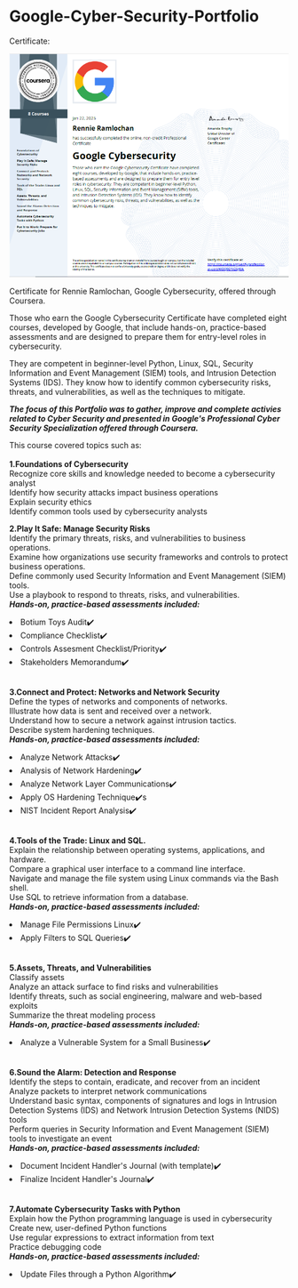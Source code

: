 # Google-Cyber-Security-Portfolio
 
Certificate:

<img src="https://github.com/rennier/Google-Cyber-Security-Portfolio/blob/80d8d1b7f215f7af41323f0ce2ba15dc2b72fef0/Google%20Cybersecurity%20Certificate-Rennie%20Ramlochan.png" alt="View certificate for Rennie Ramlochan, Google Cybersecurity, offered through Coursera. Those who earn the Google Cybersecurity Certificate have completed eight courses, developed by Google, that include hands-on, practice-based assessments and are designed to prepare them for entry-level roles in cybersecurity. They are competent in beginner-level Python, Linux, SQL, Security Information and Event Management (SIEM) tools, and Intrusion Detection Systems (IDS). They know how to identify common cybersecurity risks, threats, and vulnerabilities, as well as the techniques to mitigate."/>

Certificate for Rennie Ramlochan, Google Cybersecurity, offered through Coursera. 

Those who earn the Google Cybersecurity Certificate have completed eight courses, developed by Google, that include hands-on, practice-based assessments and are designed to prepare them for entry-level roles in cybersecurity. 

They are competent in beginner-level Python, Linux, SQL, Security Information and Event Management (SIEM) tools, and Intrusion Detection Systems (IDS). They know how to identify common cybersecurity risks, threats, and vulnerabilities, as well as the techniques to mitigate.

***The focus of this Portfolio was to gather, improve and complete activies related to Cyber Security and presented in Google's Professional Cyber Security Specialization offered through Coursera.*** 

This course covered topics such as:<br><br>
**1.Foundations of Cybersecurity**
<br>Recognize core skills and knowledge needed to become a cybersecurity analyst
<br>Identify how security attacks impact business operations
<br>Explain security ethics
<br>Identify common tools used by cybersecurity analysts


**2.Play It Safe: Manage Security Risks<br>**
Identify the primary threats, risks, and vulnerabilities to business operations.<br>
Examine how organizations use security frameworks and controls to protect business operations.<br>
Define commonly used Security Information and Event Management (SIEM) tools.<br>
Use a playbook to respond to threats, risks, and vulnerabilities.<br> 
**<em>Hands-on, practice-based assessments included:</em>**
  <li>Botium Toys Audit✔️  </li>
  <li>Compliance Checklist✔️  </li>
  <li>Controls Assesment Checklist/Priority✔️  </li>
  <li>Stakeholders Memorandum✔️  </li>
 <br>

**3.Connect and Protect: Networks and Network Security<br>**
Define the types of networks and components of networks.<br>
Illustrate how data is sent and received over a network.<br>
Understand how to secure a network against intrusion tactics.<br>
Describe system hardening techniques.<br>
**<em>Hands-on, practice-based assessments included:</em>**  
  <li>Analyze Network Attacks✔️</li>
  <li>Analysis of Network Hardening✔️</li>
  <li>Analyze Network Layer Communications✔️</li>
  <li>Apply OS Hardening Technique✔️s</li>
  <li>NIST Incident Report Analysis✔️</li>
  <br>

**4.Tools of the Trade: Linux and SQL.<br>**
Explain the relationship between operating systems, applications, and hardware.<br>
Compare a graphical user interface to a command line interface.<br>
Navigate and manage the file system using Linux commands via the Bash shell.<br>
Use SQL to retrieve information from a database.<br>
**<em>Hands-on, practice-based assessments included:</em>** 
 <li>Manage File Permissions Linux✔️</li>
 <li>Apply Filters to SQL Queries✔️</li>
 <br>


**5.Assets, Threats, and Vulnerabilities<br>**
Classify assets<br>
Analyze an attack surface to find risks and vulnerabilities<br>
Identify threats, such as social engineering, malware and web-based exploits<br>
Summarize the threat modeling process<br>
**<em>Hands-on, practice-based assessments included:</em>**
  <li>Analyze a Vulnerable System for a Small Business✔️</li>
  <br>

**6.Sound the Alarm: Detection and Response<br>**
Identify the steps to contain, eradicate, and recover from an incident<br>
Analyze packets to interpret network communications<br>
Understand basic syntax, components of signatures and logs in Intrusion Detection Systems (IDS) and Network Intrusion Detection Systems (NIDS) tools<br>
Perform queries in Security Information and Event Management (SIEM) tools to investigate an event<br>
**<em>Hands-on, practice-based assessments included:</em>**
  <li>Document Incident Handler's Journal (with template)✔️</li>
  <li>Finalize Incident Handler's Journal✔️</li>
  <br>


**7.Automate Cybersecurity Tasks with Python<br>**
Explain how the Python programming language is used in cybersecurity<br>
Create new, user-defined Python functions<br>
Use regular expressions to extract information from text<br>
Practice debugging code<br>
**<em>Hands-on, practice-based assessments included:</em>** 
  <li>Update Files through a Python Algorithm✔️</li>
  <br>
